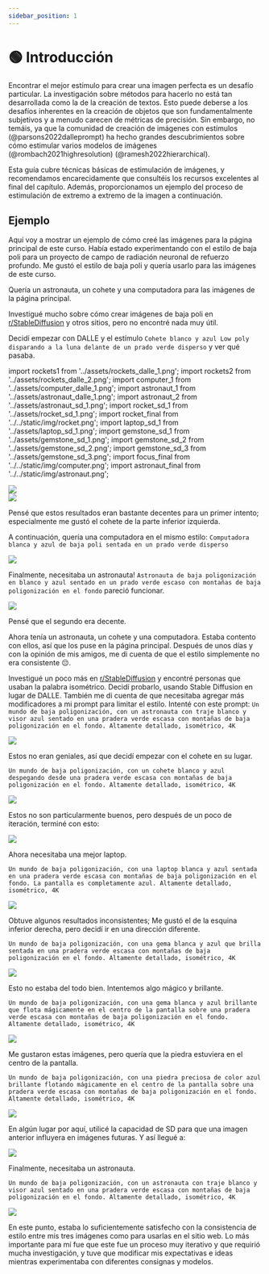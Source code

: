 ```yaml
---
sidebar_position: 1
---
```


# 🟢 Introducción

Encontrar el mejor estímulo para crear una imagen perfecta es un desafío particular. La investigación sobre métodos para hacerlo no está tan desarrollada como la de la creación de textos. Esto puede deberse a los desafíos inherentes en la creación de objetos que son fundamentalmente subjetivos y a menudo carecen de métricas de precisión. Sin embargo, no temáis, ya que la comunidad de creación de imágenes con estímulos (@parsons2022dalleprompt) ha hecho grandes descubrimientos sobre cómo estimular varios modelos de imágenes (@rombach2021highresolution) (@ramesh2022hierarchical).

Esta guía cubre técnicas básicas de estimulación de imágenes, y recomendamos encarecidamente que consultéis los recursos excelentes al final del capítulo. Además, proporcionamos un ejemplo del proceso de estimulación de extremo a extremo de la imagen a continuación.

## Ejemplo

Aquí voy a mostrar un ejemplo de cómo creé las imágenes para la página principal de este curso. Había estado experimentando con el estilo de baja poli para un proyecto de campo de radiación neuronal de refuerzo profundo. Me gustó el estilo de baja poli y quería usarlo para las imágenes de este curso.

Quería un astronauta, un cohete y una computadora para las imágenes de la página principal.

Investigué mucho sobre cómo crear imágenes de baja poli en [r/StableDiffusion](https://www.reddit.com/r/StableDiffusion/) y otros sitios, pero no encontré nada muy útil.

Decidí empezar con DALLE y el estímulo `Cohete blanco y azul Low poly disparando a la luna delante de un prado verde disperso` y ver qué pasaba.

import rockets1 from '../assets/rockets_dalle_1.png';
import rockets2 from '../assets/rockets_dalle_2.png';
import computer_1 from '../assets/computer_dalle_1.png';
import astronaut_1 from '../assets/astronaut_dalle_1.png';
import astronaut_2 from '../assets/astronaut_sd_1.png';
import rocket_sd_1 from '../assets/rocket_sd_1.png';
import rocket_final from '../../static/img/rocket.png';
import laptop_sd_1 from '../assets/laptop_sd_1.png';
import gemstone_sd_1 from '../assets/gemstone_sd_1.png';
import gemstone_sd_2 from '../assets/gemstone_sd_2.png';
import gemstone_sd_3 from '../assets/gemstone_sd_3.png';
import focus_final from '../../static/img/computer.png';
import astronaut_final from '../../static/img/astronaut.png';

<div style={{textAlign: 'center'}}>
  <img src={rockets1} style={{width: "750px"}} />
</div>


<div style={{textAlign: 'center'}}>
  <img src={rockets2} style={{width: "750px"}} />
</div>

Pensé que estos resultados eran bastante decentes para un primer intento; especialmente me gustó el cohete de la parte inferior izquierda.

A continuación, quería una computadora en el mismo estilo: `Computadora blanca y azul de baja poli sentada en un prado verde disperso`

<div style={{textAlign: 'center'}}>
  <img src={computer_1} style={{width: "750px"}} />
</div>

Finalmente, necesitaba un astronauta! `Astronauta de baja poligonización en blanco y azul sentado en un prado verde escaso con montañas de baja poligonización en el fondo` pareció funcionar.

<div style={{textAlign: 'center'}}>
  <img src={astronaut_1} style={{width: "750px"}} />
</div>

Pensé que el segundo era decente.

Ahora tenía un astronauta, un cohete y una computadora. Estaba contento con ellos,
así que los puse en la página principal. Después de unos días y con la opinión de mis amigos, me di cuenta de que el estilo simplemente no era consistente 😔.

Investigué un poco más en [r/StableDiffusion](https://www.reddit.com/r/StableDiffusion/) y encontré personas que usaban la palabra isométrico. Decidí probarlo, usando Stable Diffusion en lugar de DALLE.
También me di cuenta de que necesitaba agregar más modificadores a mi prompt
para limitar el estilo. Intenté con este prompt:
`Un mundo de baja poligonización, con un astronauta con traje blanco y visor azul sentado en una pradera verde escasa con montañas de baja poligonización en el fondo. Altamente detallado, isométrico, 4K`

<div style={{textAlign: 'center'}}>
  <img src={astronaut_2} style={{width: "250px"}} />
</div>

Estos no eran geniales, así que decidí empezar con el cohete en su lugar.

`Un mundo de baja poligonización, con un cohete blanco y azul despegando desde una pradera verde escasa con montañas de baja poligonización en el fondo. Altamente detallado, isométrico, 4K`

<div style={{textAlign: 'center'}}>
  <img src={rocket_sd_1} style={{width: "250px"}} />
</div>

Estos no son particularmente buenos, pero después de un poco de iteración, terminé con esto:

<div style={{textAlign: 'center'}}>
  <img src={rocket_final} style={{width: "250px"}} />
</div>

Ahora necesitaba una mejor laptop.

`Un mundo de baja poligonización, con una laptop blanca y azul sentada en una pradera verde escasa con montañas de baja poligonización en el fondo. La pantalla es completamente azul. Altamente detallado, isométrico, 4K`

<div style={{textAlign: 'center'}}>
  <img src={laptop_sd_1} style={{width: "250px"}} />
</div>

Obtuve algunos resultados inconsistentes; Me gustó el de la esquina inferior derecha, pero decidí ir en una dirección diferente.

`Un mundo de baja poligonización, con una gema blanca y azul que brilla sentada en una pradera verde escasa con montañas de baja poligonización en el fondo. Altamente detallado, isométrico, 4K`

<div style={{textAlign: 'center'}}>
  <img src={gemstone_sd_1} style={{width: "250px"}} />
</div>

Esto no estaba del todo bien. Intentemos algo mágico y brillante.

`Un mundo de baja poligonización, con una gema blanca y azul brillante que flota mágicamente en el centro de la pantalla sobre una pradera verde escasa con montañas de baja poligonización en el fondo. Altamente detallado, isométrico, 4K`

<div style={{textAlign: 'center'}}>
  <img src={gemstone_sd_2} style={{width: "250px"}} />
</div>

Me gustaron estas imágenes, pero quería que la piedra estuviera en el centro de la pantalla.

`Un mundo de baja poligonización, con una piedra preciosa de color azul brillante flotando mágicamente en el centro de la pantalla sobre una pradera verde escasa con montañas de baja poligonización en el fondo. Altamente detallado, isométrico, 4K`

<div style={{textAlign: 'center'}}>
  <img src={gemstone_sd_3} style={{width: "250px"}} />
</div>

En algún lugar por aquí, utilicé la capacidad de SD para que una imagen anterior influyera en imágenes futuras.
Y así llegué a:

<div style={{textAlign: 'center'}}>
  <img src={focus_final} style={{width: "250px"}} />
</div>

Finalmente, necesitaba un astronauta.

`Un mundo de baja poligonización, con un astronauta con traje blanco y visor azul sentado en una pradera verde escasa con montañas de baja poligonización en el fondo. Altamente detallado, isométrico, 4K`

<div style={{textAlign: 'center'}}>
  <img src={astronaut_final} style={{width: "250px"}} />
</div>

En este punto, estaba lo suficientemente satisfecho con la consistencia de estilo entre mis tres imágenes como para usarlas en el sitio web. Lo más importante para mí fue que este fue un proceso muy iterativo y que requirió mucha investigación, y tuve que modificar mis expectativas e ideas mientras experimentaba con diferentes consignas y modelos.
